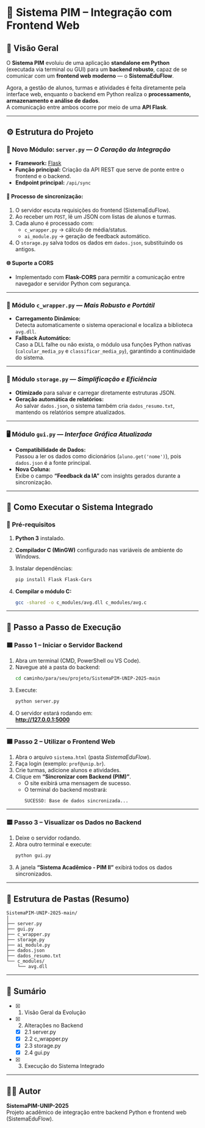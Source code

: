 # 🧠 Sistema PIM – Integração com Frontend Web

## 📌 Visão Geral

O **Sistema PIM** evoluiu de uma aplicação **standalone em Python** (executada via terminal ou GUI) para um **backend robusto**, capaz de se comunicar com um **frontend web moderno** — o **SistemaEduFlow**.

Agora, a gestão de alunos, turmas e atividades é feita diretamente pela interface web, enquanto o backend em Python realiza o **processamento, armazenamento e análise de dados**.  
A comunicação entre ambos ocorre por meio de uma **API Flask**.

---

## ⚙️ Estrutura do Projeto

### 🧩 Novo Módulo: `server.py` — *O Coração da Integração*

- **Framework:** [Flask](https://flask.palletsprojects.com/)  
- **Função principal:** Criação da API REST que serve de ponte entre o frontend e o backend.
- **Endpoint principal:** `/api/sync`

#### 🔁 Processo de sincronização:
1. O servidor escuta requisições do frontend (SistemaEduFlow).  
2. Ao receber um `POST`, lê um JSON com listas de alunos e turmas.  
3. Cada aluno é processado com:
   - `c_wrapper.py` → cálculo de média/status.
   - `ai_module.py` → geração de feedback automático.
4. O `storage.py` salva todos os dados em `dados.json`, substituindo os antigos.

#### 🌐 Suporte a CORS
- Implementado com **Flask-CORS** para permitir a comunicação entre navegador e servidor Python com segurança.

---

### 🧮 Módulo `c_wrapper.py` — *Mais Robusto e Portátil*

- **Carregamento Dinâmico:**  
  Detecta automaticamente o sistema operacional e localiza a biblioteca `avg.dll`.
- **Fallback Automático:**  
  Caso a DLL falhe ou não exista, o módulo usa funções Python nativas (`calcular_media_py` e `classificar_media_py`), garantindo a continuidade do sistema.

---

### 💾 Módulo `storage.py` — *Simplificação e Eficiência*

- **Otimizado** para salvar e carregar diretamente estruturas JSON.  
- **Geração automática de relatórios:**  
  Ao salvar `dados.json`, o sistema também cria `dados_resumo.txt`, mantendo os relatórios sempre atualizados.

---

### 🖥️ Módulo `gui.py` — *Interface Gráfica Atualizada*

- **Compatibilidade de Dados:**  
  Passou a ler os dados como dicionários (`aluno.get('nome')`), pois `dados.json` é a fonte principal.
- **Nova Coluna:**  
  Exibe o campo **“Feedback da IA”** com insights gerados durante a sincronização.

---

## 🚀 Como Executar o Sistema Integrado

### 🔧 Pré-requisitos

1. **Python 3** instalado.  
2. **Compilador C (MinGW)** configurado nas variáveis de ambiente do Windows.  
3. Instalar dependências:
   ```bash
   pip install Flask Flask-Cors
   ```

4. **Compilar o módulo C:**
   ```bash
   gcc -shared -o c_modules/avg.dll c_modules/avg.c
   ```

---

## 🧠 Passo a Passo de Execução

### 🟩 Passo 1 – Iniciar o Servidor Backend

1. Abra um terminal (CMD, PowerShell ou VS Code).  
2. Navegue até a pasta do backend:
   ```bash
   cd caminho/para/seu/projeto/SistemaPIM-UNIP-2025-main
   ```
3. Execute:
   ```bash
   python server.py
   ```
4. O servidor estará rodando em:  
   **http://127.0.0.1:5000**

---

### 🟦 Passo 2 – Utilizar o Frontend Web

1. Abra o arquivo `sistema.html` (pasta *SistemaEduFlow*).  
2. Faça login (exemplo: `prof@unip.br`).  
3. Crie turmas, adicione alunos e atividades.  
4. Clique em **“Sincronizar com Backend (PIM)”**.  
   - O site exibirá uma mensagem de sucesso.  
   - O terminal do backend mostrará:  
     ```
     SUCESSO: Base de dados sincronizada...
     ```

---

### 🟨 Passo 3 – Visualizar os Dados no Backend

1. Deixe o servidor rodando.  
2. Abra outro terminal e execute:
   ```bash
   python gui.py
   ```
3. A janela **“Sistema Acadêmico - PIM II”** exibirá todos os dados sincronizados.

---

## 📁 Estrutura de Pastas (Resumo)

```
SistemaPIM-UNIP-2025-main/
│
├── server.py
├── gui.py
├── c_wrapper.py
├── storage.py
├── ai_module.py
├── dados.json
├── dados_resumo.txt
└── c_modules/
    └── avg.dll
```

---

## 🧾 Sumário

- [x] 1. Visão Geral da Evolução  
- [x] 2. Alterações no Backend  
  - [x] 2.1 server.py  
  - [x] 2.2 c_wrapper.py  
  - [x] 2.3 storage.py  
  - [x] 2.4 gui.py  
- [x] 3. Execução do Sistema Integrado  

---

## 🧑‍💻 Autor

**SistemaPIM-UNIP-2025**  
Projeto acadêmico de integração entre backend Python e frontend web (SistemaEduFlow).

